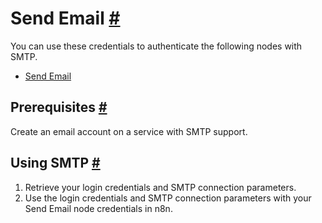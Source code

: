 


 Send Email
 [#](#send-email "Permanent link")
===============================================



 You can use these credentials to authenticate the following nodes with SMTP.
 


* [Send Email](/integrations/builtin/core-nodes/n8n-nodes-base.sendemail/)



 Prerequisites
 [#](#prerequisites "Permanent link")
-----------------------------------------------------



 Create an email account on a service with SMTP support.
 



 Using SMTP
 [#](#using-smtp "Permanent link")
-----------------------------------------------


1. Retrieve your login credentials and SMTP connection parameters.
2. Use the login credentials and SMTP connection parameters with your Send Email node credentials in n8n.




